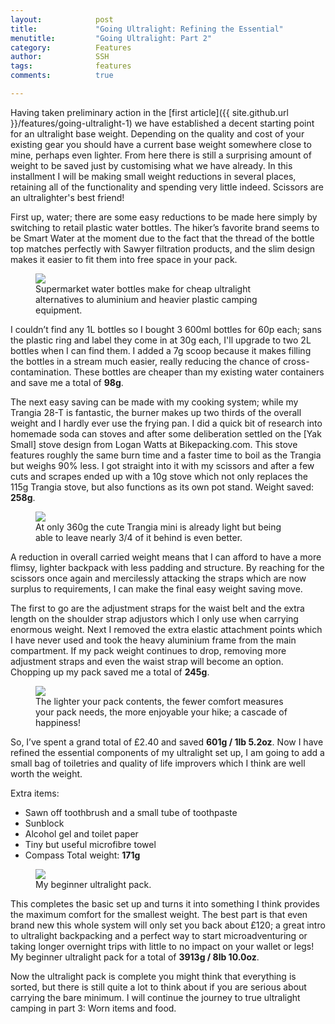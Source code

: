 ```yaml
---
layout:            post
title:             "Going Ultralight: Refining the Essential"
menutitle:         "Going Ultralight: Part 2"
category:          Features
author:            SSH
tags:              features  
comments:          true

---
```


Having taken preliminary action in the [first article]({{ site.github.url }}/features/going-ultralight-1) we have established a decent starting point for an ultralight base weight.  Depending on the quality and cost of your existing gear you should have a current base weight somewhere close to mine, perhaps even lighter.  From here there is still a surprising amount of weight to be saved just by customising what we have already.  In this installment I will be making small weight reductions in several places, retaining all of the functionality and spending very little indeed. Scissors are an ultralighter's best friend!

First up, water; there are some easy reductions to be made here simply by switching to retail plastic water bottles.  The hiker’s favorite brand seems to be Smart Water at the moment due to the fact that the thread of the bottle top matches perfectly with Sawyer filtration products, and the slim design makes it easier to fit them into free space in your pack.

<figure>
<img src="{{ site.github.url }}/media/img/ultralight2/watercontainers.jpg" />
<figcaption>Supermarket water bottles make for cheap ultralight alternatives to aluminium and heavier plastic camping equipment.</figcaption>
</figure> 

I couldn’t find any 1L bottles so I bought 3 600ml bottles for 60p each; sans the plastic ring and label they come in at 30g each, I'll upgrade to two 2L bottles when I can find them.  I added a 7g scoop because it makes filling the bottles in a stream much easier, really reducing the chance of cross-contamination.  These bottles are cheaper than my existing water containers and save me a total of **98g**. 

The next easy saving can be made with my cooking system; while my Trangia 28-T is fantastic, the burner makes up two thirds of the overall weight and I hardly ever use the frying pan.  I did a quick bit of research into homemade soda can stoves and after some deliberation settled on the [Yak Small] stove design from Logan Watts at Bikepacking.com. This stove features roughly the same burn time and a faster time to boil as the Trangia but weighs 90% less. I got straight into it with my scissors and after a few cuts and scrapes ended up with a 10g stove which not only replaces the 115g Trangia stove, but also functions as its own pot stand. Weight saved: **258g**.

<figure>
<img src="{{ site.github.url }}/media/img/ultralight2/cookset.jpg" />
<figcaption>At only 360g the cute Trangia mini is already light but being able to leave nearly 3/4 of it behind is even better.</figcaption>
</figure> 

A reduction in overall carried weight means that I can afford to have a more flimsy, lighter backpack with less padding and structure.  By reaching for the scissors once again and mercilessly attacking the straps which are now surplus to requirements, I can make the final easy weight saving move.  

The first to go are the adjustment straps for the waist belt and the extra length on the shoulder strap adjustors which I only use when carrying enormous weight.  Next I removed the extra elastic attachment points which I have never used and took the heavy aluminium frame from the main compartment. 
If my pack weight continues to drop, removing more adjustment straps and even the waist strap will become an option. Chopping up my pack saved me a total of **245g**.

<figure>
<img src="{{ site.github.url }}/media/img/ultralight2/pack.jpg" />
<figcaption>The lighter your pack contents, the fewer comfort measures your pack needs, the more enjoyable your hike; a cascade of happiness!</figcaption>
</figure> 

So, I’ve spent a grand total of £2.40 and saved **601g / 1lb 5.2oz**. Now I have refined the essential components of my ultralight set up, I am going to add a small bag of toiletries and quality of life improvers which I think are well worth the weight.  

Extra items:
- Sawn off toothbrush and a small tube of toothpaste
- Sunblock
- Alcohol gel and toilet paper
- Tiny but useful microfibre towel
- Compass
Total weight: **171g**

<figure>
<img src="{{ site.github.url }}/media/img/ultralight2/complete.jpg" />
<figcaption>My beginner ultralight pack.</figcaption>
</figure> 

This completes the basic set up and turns it into something I think provides the maximum comfort for the smallest weight.  The best part is that even brand new this whole system will only set you back about £120; a great intro to ultralight backpacking and a perfect way to start microadventuring or taking longer overnight trips with little to no impact on your wallet or legs! My  beginner ultralight pack for a total of **3913g / 8lb 10.0oz**.  

Now the ultralight pack is complete you might think that everything is sorted, but there is still quite a lot to think about if you are serious about carrying the bare minimum.  I will continue the journey to true ultralight camping in part 3: Worn items and food.